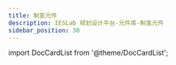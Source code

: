 ```yaml
---
title: 制氢元件
description: IESLab 规划设计平台-元件库-制氢元件
sidebar_position: 30
---
```



import DocCardList from '@theme/DocCardList';

<DocCardList />